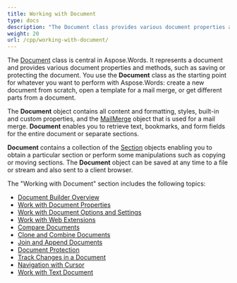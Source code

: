 ```yaml
---
title: Working with Document
type: docs
description: "The Document class provides various document properties and methods. You use the Document class as the starting point for whatever you want to perform with Aspose.Words. The Document object can be saved to a file or stream and also sent to a browser."
weight: 20
url: /cpp/working-with-document/
---
```


The [Document](https://apireference.aspose.com/words/cpp/class/aspose.words.document) class is central in Aspose.Words. It represents a document and provides various document properties and methods, such as saving or protecting the document. You use the **Document** class as the starting point for whatever you want to perform with Aspose.Words: create a new document from scratch, open a template for a mail merge, or get different parts from a document.

The **Document** object contains all content and formatting, styles, built-in and custom properties, and the [MailMerge](https://apireference.aspose.com/words/cpp/class/aspose.words.mail_merging.mail_merge) object that is used for a mail merge. **Document** enables you to retrieve text, bookmarks, and form fields for the entire document or separate sections.

**Document** contains a collection of the [Section](https://apireference.aspose.com/words/cpp/class/aspose.words.section) objects enabling you to obtain a particular section or perform some manipulations such as copying or moving sections. The **Document** object can be saved at any time to a file or stream and also sent to a client browser.

The "Working with Document" section includes the following topics:

- [Document Builder Overview](/words/cpp/document-builder-overview/)
- [Work with Document Properties](/words/cpp/work-with-document-properties/)
- [Work with Document Options and Settings](/words/cpp/work-with-document-options-and-settings/)
- [Work with Web Extensions](/words/cpp/work-with-web-extensions/)
- [Compare Documents](/words/cpp/compare-documents/)
- [Clone and Combine Documents](/words/cpp/clone-and-combine-documents/)
- [Join and Append Documents](/words/cpp/join-and-append-documents/)
- [Document Protection](/words/cpp/document-protection/)
- [Track Changes in a Document](/words/cpp/track-changes-in-a-document/)
- [Navigation with Cursor](/words/cpp/navigation-with-cursor/)
- [Work with Text Document](/words/cpp/work-with-text-document/)